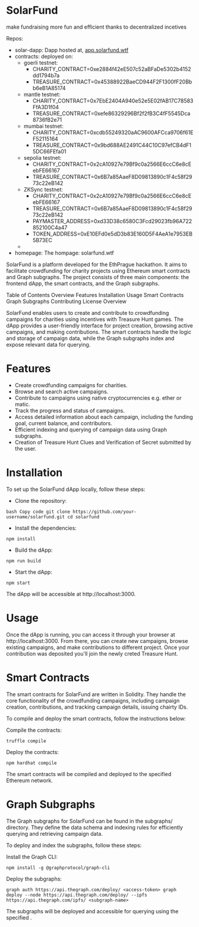 # SolarFund

make fundraising more fun and efficient thanks to decentralized incetives

Repos:
- solar-dapp: Dapp hosted at, [app.solarfund.wtf](https://app.solarfund.wtf])
- contracts: deployed on:
  - goerli testnet:
       - CHARITY_CONTRACT=0xe2884f42eE507c52aBFaDe5302b4152dd1794b7a
       - TREASURE_CONTRACT=0x45388922BaeCD944F2F1300fF20Bbb6eB1A85174 
  -  mantle testnet:
       - CHARITY_CONTRACT=0x7EbE2404A940e52e5E02fAB17C78583FfA3D1f04
       - TREASURE_CONTRACT=0xefe86329296Bf2f2fB3C4fF5545Dca8736fB2e71  
  -  mumbai testnet:
       - CHARITY_CONTRACT=0xcdb55249320aAC9600AFCca9706f61EF52115164
       - TREASURE_CONTRACT=0x9bd688AE2491C44C10C97efCB4dF15DC66FEfa01 
  -  sepolia testnet:
      -  CHARITY_CONTRACT=0x2cA10927e79Bf9c0a2566E6ccC6e8cEebFE66167
      -  TREASURE_CONTRACT=0x6B7a85AaeF8D09813890c1F4c58f2973c22eB142
  -  ZKSync testnet:
      -  CHARITY_CONTRACT=0x2cA10927e79Bf9c0a2566E6ccC6e8cEebFE66167
      -  TREASURE_CONTRACT=0x6B7a85AaeF8D09813890c1F4c58f2973c22eB142
      -  PAYMASTER_ADDRESS=0xd33D38c6580C3Fcd29023fb96A722852100C4a47
      -  TOKEN_ADDRESS=0xE10EFd0e5dD3b83E160D5F4AeA1e7953EB5B73EC
  -  
- homepage: The hompage: solarfund.wtf

SolarFund is a platform developed for the EthPrague hackathon. It aims to facilitate crowdfunding for charity projects using Ethereum smart contracts and Graph subgraphs. The project consists of three main components: the frontend dApp, the smart contracts, and the Graph subgraphs.

Table of Contents
Overview
Features
Installation
Usage
Smart Contracts
Graph Subgraphs
Contributing
License
Overview

SolarFund enables users to create and contribute to crowdfunding campaigns for charities using incentives with Treasure Hunt games. The dApp provides a user-friendly interface for project creation, browsing active campaigns, and making contributions. The smart contracts handle the logic and storage of campaign data, while the Graph subgraphs index and expose relevant data for querying.

# Features
- Create crowdfunding campaigns for charities.
- Browse and search active campaigns.
- Contribute to campaigns using native cryptocurrencies e.g. ether or matic.
- Track the progress and status of campaigns.
- Access detailed information about each campaign, including the funding goal, current balance, and contributors.
- Efficient indexing and querying of campaign data using Graph subgraphs.
- Creation of Treasure Hunt Clues and Verification of Secret submitted by the user.

# Installation
To set up the SolarFund dApp locally, follow these steps:

- Clone the repository:

`
bash
Copy code
git clone https://github.com/your-username/solarfund.git
cd solarfund
`

- Install the dependencies:

`
npm install
`

- Build the dApp:

`
npm run build
`

- Start the dApp:

`
npm start
`

The dApp will be accessible at http://localhost:3000.

# Usage

Once the dApp is running, you can access it through your browser at http://localhost:3000. From there, you can create new campaigns, browse existing campaigns, and make contributions to different project. Once your contribution was deposited you'll join the newly creted Treasure Hunt.

# Smart Contracts

The smart contracts for SolarFund are written in Solidity. They handle the core functionality of the crowdfunding campaigns, including campaign creation, contributions, and tracking campaign details, issuing chairty IDs.

To compile and deploy the smart contracts, follow the instructions below:

Compile the contracts:

`
truffle compile
`

Deploy the contracts:

`
npm hardhat compile
`

The smart contracts will be compiled and deployed to the specified Ethereum network.

# Graph Subgraphs
The Graph subgraphs for SolarFund can be found in the subgraphs/ directory. They define the data schema and indexing rules for efficiently querying and retrieving campaign data.

To deploy and index the subgraphs, follow these steps:

Install the Graph CLI:

`
npm install -g @graphprotocol/graph-cli
`

Deploy the subgraphs:

`
graph auth https://api.thegraph.com/deploy/ <access-token>
graph deploy --node https://api.thegraph.com/deploy/ --ipfs https://api.thegraph.com/ipfs/ <subgraph-name>
`

The subgraphs will be deployed and accessible for querying using the specified <subgraph-name>.
